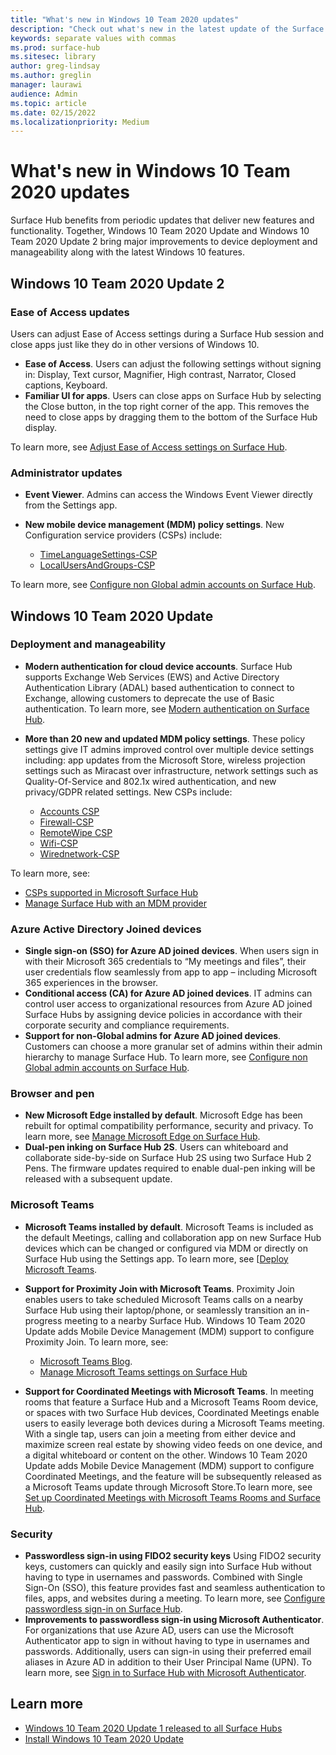 ```yaml
---
title: "What's new in Windows 10 Team 2020 updates"
description: "Check out what's new in the latest update of the Surface Hub operating system, Windows 10 Team 2020 Update."
keywords: separate values with commas
ms.prod: surface-hub
ms.sitesec: library
author: greg-lindsay
ms.author: greglin
manager: laurawi
audience: Admin
ms.topic: article
ms.date: 02/15/2022
ms.localizationpriority: Medium
---
```


# What's new in Windows 10 Team 2020 updates

Surface Hub benefits from periodic updates that deliver new features and functionality. Together, Windows 10 Team 2020 Update and Windows 10 Team 2020 Update 2 bring major improvements to device deployment and manageability along with the latest Windows 10 features.

## Windows 10 Team 2020 Update 2 

### Ease of Access updates

Users can adjust Ease of Access settings during a Surface Hub session and close apps just like they do in other versions of Windows 10. 

- **Ease of Access**. Users can adjust the following settings without signing in:   Display, Text cursor, Magnifier, High contrast, Narrator, Closed captions, Keyboard. 
- **Familiar UI for apps**. Users can close apps on Surface Hub by selecting the Close button, in the top right corner of the app. This removes the need to close apps by dragging them to the bottom of the Surface Hub display. 

To learn more, see [Adjust Ease of Access settings on Surface Hub](accessibility-surface-hub.md).

### Administrator updates

- **Event Viewer**. Admins can access the Windows Event Viewer directly from the Settings app. 
- **New mobile device management (MDM) policy settings**. New Configuration service providers (CSPs) include:

  - [TimeLanguageSettings-CSP](/windows/client-management/mdm/policy-csp-timelanguagesettings)
  - [LocalUsersAndGroups-CSP](/windows/client-management/mdm/policy-csp-localusersandgroups) 

To learn more, see [Configure non Global admin accounts on Surface Hub](surface-hub-2s-nonglobal-admin.md).

## Windows 10 Team 2020 Update 

### Deployment and manageability

- **Modern authentication for cloud device accounts**. Surface Hub supports Exchange Web Services (EWS) and Active Directory Authentication Library (ADAL) based authentication to connect to Exchange, allowing customers to deprecate the use of Basic authentication. To learn more, see [Modern authentication on Surface Hub](surface-hub-modern-auth.md).
- **More than 20 new and updated MDM policy settings**.  These policy settings give IT admins improved control over multiple device settings including: app updates from the Microsoft Store, wireless projection settings such as Miracast over infrastructure, network settings such as Quality-Of-Service and 802.1x wired authentication, and new privacy/GDPR related settings. New CSPs include:

  - [Accounts CSP](/windows/client-management/mdm/accounts-csp)
  - [Firewall-CSP](/windows/client-management/mdm/firewall-csp)
  - [RemoteWipe CSP](/windows/client-management/mdm/remotewipe-csp)
  - [Wifi-CSP](/windows/client-management/mdm/wifi-csp)
  - [Wirednetwork-CSP](/windows/client-management/mdm/wirednetwork-csp)


To learn more, see:

- [CSPs supported in Microsoft Surface Hub](/windows/client-management/mdm/configuration-service-provider-reference#surfacehubcspsupport)
- [Manage Surface Hub with an MDM provider](manage-settings-with-mdm-for-surface-hub.md)

### Azure Active Directory Joined devices

- **Single sign-on (SSO) for Azure AD joined devices**. When users sign in with their Microsoft 365 credentials to “My meetings and files”, their user credentials flow seamlessly from app to app – including Microsoft 365 experiences in the browser.
- **Conditional access (CA) for Azure AD joined devices**. IT admins can control user access to organizational resources from Azure AD joined Surface Hubs by assigning device policies in accordance with their corporate security and compliance requirements.
- **Support for non-Global admins for Azure AD joined devices**. Customers can choose a more granular set of admins within their admin hierarchy to manage Surface Hub. To learn more, see [Configure non Global admin accounts on Surface Hub](surface-hub-2s-nonglobal-admin.md).

### Browser and pen

- **New Microsoft Edge installed by default**. Microsoft Edge has been rebuilt for optimal compatibility performance, security and privacy. To learn more, see [Manage Microsoft Edge on Surface Hub](surface-hub-install-chromium-edge.md).
- **Dual-pen inking on Surface Hub 2S**.   Users can whiteboard and collaborate side-by-side on Surface Hub 2S using two Surface Hub 2 Pens. The firmware updates required to enable dual-pen inking will be released with a subsequent update.

### Microsoft Teams  

- **Microsoft Teams installed by default**.        Microsoft Teams is included as the default Meetings, calling and collaboration app on new Surface Hub devices which can be changed or configured via MDM or directly on Surface Hub using the Settings app. To learn more, see [[Deploy Microsoft Teams](/MicrosoftTeams/teams-surface-hub).
- **Support for Proximity Join with Microsoft Teams**.  Proximity Join enables users to take scheduled Microsoft Teams calls on a nearby Surface Hub using their laptop/phone, or seamlessly transition an in-progress meeting to a nearby Surface Hub. Windows 10 Team 2020 Update adds Mobile Device Management (MDM) support to configure Proximity Join. To learn more, see:

  - [Microsoft Teams Blog](https://techcommunity.microsoft.com/t5/microsoft-teams-blog/microsoft-teams-devices-for-shared-spaces-july-and-august-update/ba-p/1604833).
  - [Manage Microsoft Teams settings on Surface Hub](/MicrosoftTeams/rooms/surface-hub-manage-config)

- **Support for Coordinated Meetings with Microsoft Teams**. In meeting rooms that feature a Surface Hub and a Microsoft Teams Room device, or spaces with two Surface Hub devices, Coordinated Meetings enable users to easily leverage both devices during a Microsoft Teams meeting. With a single tap, users can join a meeting from either device and maximize screen real estate by showing video feeds on one device, and a digital whiteboard or content on the other. Windows 10 Team 2020 Update adds Mobile Device Management (MDM) support to configure Coordinated Meetings, and the feature will be subsequently released as a Microsoft Teams update through Microsoft Store.To learn more, see [Set up Coordinated Meetings with Microsoft Teams Rooms and Surface Hub](/MicrosoftTeams/rooms/coordinated-meetings).

### Security

- **Passwordless sign-in using FIDO2 security keys**     Using FIDO2 security keys, customers can quickly and easily sign into Surface Hub without having to type in usernames and passwords. Combined with Single Sign-On (SSO), this feature provides fast and seamless authentication to files, apps, and websites during a meeting. To learn more, see [Configure passwordless sign-in on Surface Hub](surface-hub-2s-phone-authenticate.md).
- **Improvements to passwordless sign-in using Microsoft Authenticator**.  For organizations that use Azure AD, users can use the Microsoft Authenticator app to sign in without having to type in usernames and passwords. Additionally, users can sign-in using their preferred email aliases in Azure AD in addition to their User Principal Name (UPN). To learn more, see [Sign in to Surface Hub with Microsoft Authenticator](surface-hub-authenticator-app.md).

## Learn more

- [Windows 10 Team 2020 Update 1 released to all Surface Hubs](https://techcommunity.microsoft.com/t5/surface-it-pro-blog/windows-10-team-2020-update-1-released-to-all-surface-hubs/ba-p/2653503)
- [Install Windows 10 Team 2020 Update](surface-hub-2020-update.md)  
